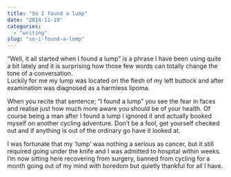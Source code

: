 ```yaml
---
title: "So I found a lump"
date: "2014-11-19"
categories: 
  - "writing"
slug: "so-i-found-a-lump"
---
```


“Well, it all started when I found a lump” is a phrase I have been using quite a bit lately and it is surprising how those few words can totally change the tone of a conversation.  
Luckily for me my lump was located on the flesh of my left buttock and after examination was diagnosed as a harmless lipoma.

When you recite that sentence; “I found a lump” you see the fear in faces and realise just how much more aware you should be of your health. Of course being a man after I found a lump I ignored it and actually booked myself on another cycling adventure. Don’t be a fool, get yourself checked out and if anything is out of the ordinary go have it looked at.

I was fortunate that my ‘lump’ was nothing a serious as cancer, but it still required going under the knife and I was admitted to hospital within weeks. I’m now sitting here recovering from surgery, banned from cycling for a month going out of my mind with boredom but quietly thankful for all I have.
